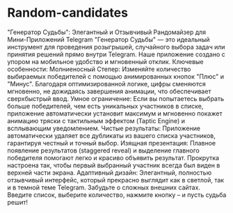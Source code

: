 # Random-candidates
"Генератор Судьбы": Элегантный и Отзывчивый Рандомайзер для Мини-Приложений Telegram
​"Генератор Судьбы" — это идеальный инструмент для проведения розыгрышей, случайного выбора задач или принятия решений прямо внутри Telegram. Наше приложение создано с упором на мобильное удобство и мгновенный отклик.
​Ключевые особенности:
​Молниеносный Степер: Изменяйте количество выбираемых победителей с помощью анимированных кнопок "Плюс" и "Минус". Благодаря оптимизированной логике, цифры сменяются мгновенно, не дожидаясь завершения анимации, что обеспечивает сверхбыстрый ввод.
​Умное ограничение: Если вы попытаетесь выбрать больше победителей, чем есть уникальных участников в списке, приложение автоматически установит максимум и мгновенно покажет анимацию тряски с тактильным эффектом (Taptic Engine) и всплывающим уведомлением.
​Чистые результаты: Приложение автоматически удаляет все дубликаты из вашего списка участников, гарантируя честный и точный выбор.
​Изящная презентация: Плавное появление результатов (staggered reveal) и выделение главного победителя помогают легко и красиво объявить результат. Прокрутка настроена так, чтобы первый выбранный участник всегда был виден в верхней части экрана.
​Адаптивный дизайн: Элегантный, полностью отзывчивый интерфейс, который прекрасно выглядит как в светлой, так и в темной теме Telegram.
​Забудьте о сложных внешних сайтах. Введите список, выберите количество, нажмите кнопку – и пусть судьба решит!
